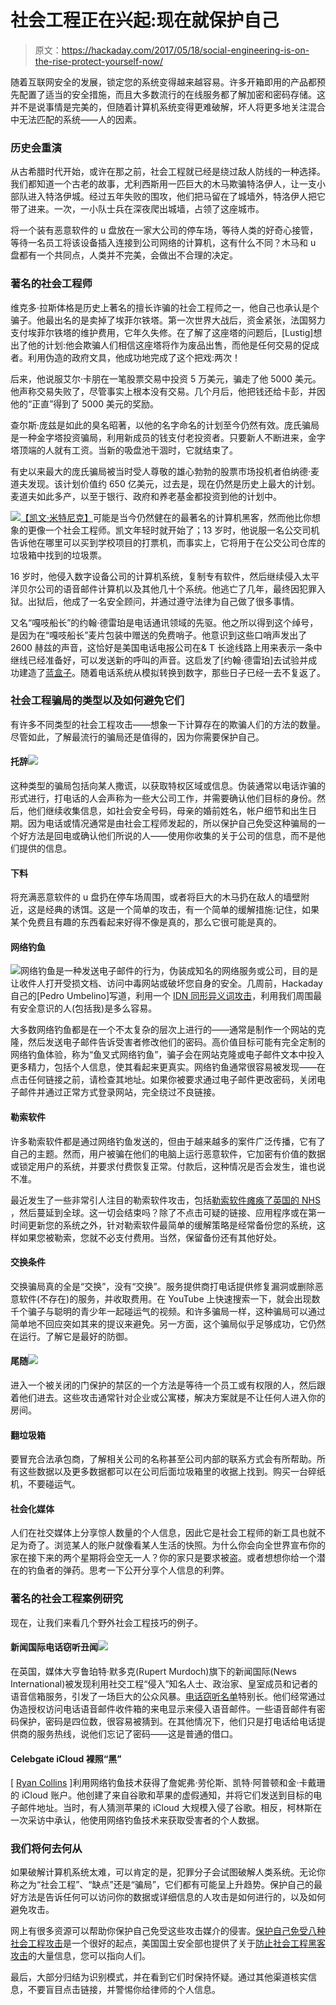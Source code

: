 # 社会工程正在兴起:现在就保护自己

> 原文：<https://hackaday.com/2017/05/18/social-engineering-is-on-the-rise-protect-yourself-now/>

随着互联网安全的发展，锁定您的系统变得越来越容易。许多开箱即用的产品都预先配置了适当的安全措施，而且大多数流行的在线服务都了解加密和密码存储。这并不是说事情是完美的，但随着计算机系统变得更难破解，坏人将更多地关注混合中无法匹配的系统——人的因素。

### 历史会重演

从古希腊时代开始，或许在那之前，社会工程就已经是绕过敌人防线的一种选择。我们都知道一个古老的故事，尤利西斯用一匹巨大的木马欺骗特洛伊人，让一支小部队进入特洛伊城。经过五年失败的围攻，他们把马留在了城墙外，特洛伊人把它带了进来。一次，一小队士兵在深夜爬出城墙，占领了这座城市。

将一个装有恶意软件的 u 盘放在一家大公司的停车场，等待人类的好奇心接管，等待一名员工将该设备插入连接到公司网络的计算机，这有什么不同？木马和 u 盘都有一个共同点，人类并不完美，会做出不合理的决定。

### 著名的社会工程师

维克多·拉斯体格是历史上著名的擅长诈骗的社会工程师之一，他自己也承认是个骗子。他最出名的是卖掉了埃菲尔铁塔。第一次世界大战后，资金紧张，法国努力支付埃菲尔铁塔的维护费用，它年久失修。在了解了这座塔的问题后，[Lustig]想出了他的计划:他会欺骗人们相信这座塔将作为废品出售，而他是任何交易的促成者。利用伪造的政府文具，他成功地完成了这个把戏:两次！

后来，他说服艾尔·卡朋在一笔股票交易中投资 5 万美元，骗走了他 5000 美元。他声称交易失败了，尽管事实上根本没有交易。几个月后，他把钱还给卡彭，并因他的“正直”得到了 5000 美元的奖励。

查尔斯·庞兹是如此的臭名昭著，以他的名字命名的计划至今仍然有效。庞氏骗局是一种金字塔投资骗局，利用新成员的钱支付老投资者。只要新人不断进来，金字塔顶端的人就有工资。当新的吸盘池干涸时，它就结束了。

有史以来最大的庞氏骗局被当时受人尊敬的雄心勃勃的股票市场投机者伯纳德·麦道夫发现。该计划价值约 650 亿美元，过去是，现在仍然是历史上最大的计划。麦道夫如此多产，以至于银行、政府和养老基金都投资到他的计划中。

[![](img/5bd402ddf6f4e479865aedc4a0f8d420.png)](https://hackaday.com/wp-content/uploads/2017/05/kevin_mitnick.png)[【凯文·米特尼克】](https://en.wikipedia.org/wiki/Kevin_Mitnick)可能是当今仍然健在的最著名的计算机黑客，然而他比你想象的更像一个社会工程师。凯文年轻时就开始了；13 岁时，他说服一名公交司机告诉他在哪里可以买到学校项目的打票机，而事实上，它将用于在公交公司仓库的垃圾箱中找到的垃圾票。

16 岁时，他侵入数字设备公司的计算机系统，复制专有软件，然后继续侵入太平洋贝尔公司的语音邮件计算机以及其他几十个系统。他逃亡了几年，最终因犯罪入狱。出狱后，他成了一名安全顾问，并通过遵守法律为自己做了很多事情。

又名“嘎吱船长”的约翰·德雷珀是电话通讯领域的先驱。他之所以得到这个绰号，是因为在“嘎吱船长”麦片包装中赠送的免费哨子。他意识到这些口哨声发出了 2600 赫兹的声音，这恰好是美国电话电报公司在& T 长途线路上用来表示一条中继线已经准备好，可以发送新的呼叫的声音。这启发了[约翰·德雷珀]去试验并成功建造了[蓝盒子](https://en.wikipedia.org/wiki/Blue_box)。随着电话系统从模拟转换到数字，那些日子已经一去不复返了。

### 社会工程骗局的类型以及如何避免它们

有许多不同类型的社会工程攻击——想象一下计算存在的欺骗人们的方法的数量。尽管如此，了解最流行的骗局还是值得的，因为你需要保护自己。

#### 托辞![](img/6af5ecd9765ac9026a171fa0dec8150f.png)

这种类型的骗局包括向某人撒谎，以获取特权区域或信息。伪装通常以电话诈骗的形式进行，打电话的人会声称为一些大公司工作，并需要确认他们目标的身份。然后，他们继续收集信息，如社会安全号码，母亲的婚前姓名，帐户细节和出生日期。因为电话或情况通常是由社会工程师发起的，所以保护自己免受这种骗局的一个好方法是回电或确认他们所说的人——使用你收集的关于公司的信息，而不是他们提供的信息。

#### 下料

将充满恶意软件的 u 盘扔在停车场周围，或者将巨大的木马扔在敌人的墙壁附近，这是经典的诱饵。这是一个简单的攻击，有一个简单的缓解措施:记住，如果某个免费且有趣的东西看起来好得不像是真的，那么它很可能是真的。

#### 网络钓鱼

![](img/b0a2b8d249908532180481f37ae407fa.png)网络钓鱼是一种发送电子邮件的行为，伪装成知名的网络服务或公司，目的是让收件人打开受损文档、访问中毒网站或破坏您自身的安全。几周前，Hackaday 自己的[Pedro Umbelino]写道，利用一个 [IDN 同形异义词攻击](http://hackaday.com/2017/04/19/you-think-you-cant-be-phished/)，利用我们周围最有安全意识的人(包括我)是多么容易。

大多数网络钓鱼都是在一个不太复杂的层次上进行的——通常是制作一个网站的克隆，然后发送电子邮件告诉受害者修改他们的密码。高价值目标可能有完全定制的网络钓鱼体验，称为“鱼叉式网络钓鱼”，骗子会在网站克隆或电子邮件文本中投入更多精力，包括个人信息，使其看起来更真实。网络钓鱼通常很容易被发现——在点击任何链接之前，请检查其地址。如果你被要求通过电子邮件更改密码，关闭电子邮件并通过正常方式登录网站，完全绕过不良链接。

#### 勒索软件

许多勒索软件都是通过网络钓鱼发送的，但由于越来越多的案件广泛传播，它有了自己的主题。然而，用户被骗在他们的电脑上运行恶意软件，它加密有价值的数据或锁定用户的系统，并要求付费恢复正常。付款后，这种情况是否会发生，谁也说不准。

最近发生了一些非常引人注目的勒索软件攻击，包括[勒索软件瘫痪了英国的 NHS](http://hackaday.com/2017/05/12/massive-cyber-attack-cripples-multiple-uk-hospitals/) ，然后蔓延到全球。这一切会结束吗？除了不点击可疑的链接、应用程序或在第一时间更新您的系统之外，针对勒索软件最简单的缓解策略是经常备份您的系统，这样如果您被勒索，您就不必支付费用。当然，保留备份还有其他好处。

#### 交换条件

交换骗局真的全是“交换”，没有“交换”。服务提供商打电话提供修复漏洞或删除恶意软件(不存在)的服务，并收取费用。在 YouTube 上快速搜索一下，就会出现数千个骗子与聪明的青少年一起碰运气的视频。和许多骗局一样，这种骗局可以通过简单地不回应突如其来的提议来避免。另一方面，这个骗局似乎足够成功，它仍然在运行。了解它是最好的防御。

#### 尾随![](img/9bf6a36b65957a14977dedcdee502d4b.png)

进入一个被关闭的门保护的禁区的一个方法是等待一个员工或有权限的人，然后跟着他们进去。这些攻击通常针对企业或公寓楼，解决方案就是不让任何人进入你的房间。

#### 翻垃圾箱

要冒充合法承包商，了解相关公司的名称甚至公司内部的联系方式会有所帮助。所有这些数据以及更多数据都可以在公司后面垃圾箱里的收据上找到。购买一台碎纸机，不要碰运气。

#### 社会化媒体

人们在社交媒体上分享惊人数量的个人信息，因此它是社会工程师的新工具也就不足为奇了。浏览某人的账户就像看某人生活的快照。为什么你会向全世界宣布你的家在接下来的两个星期将会空无一人？你的家只是要求被盗。或者想想你给一个潜在的钓鱼者的弹药。思考一下公开分享个人信息的利弊。

### 著名的社会工程案例研究

现在，让我们来看几个野外社会工程技巧的例子。

#### 新闻国际电话窃听丑闻![](img/bb2c4ca8a110155a0cb961ac05de4df7.png)

在英国，媒体大亨鲁珀特·默多克(Rupert Murdoch)旗下的新闻国际(News International)被发现利用社交工程“侵入”知名人士、政治家、皇室成员和记者的语音信箱服务，引发了一场巨大的公众风暴。[电话窃听名单](https://en.wikipedia.org/wiki/List_of_alleged_victims_of_the_News_International_phone_hacking_scandal)特别长。他们经常通过伪造授权访问电话语音邮件收件箱的来电显示来侵入语音邮件。一些语音邮件有密码保护，密码是四位数，很容易被猜到。在其他情况下，他们只是打电话给电话提供商的服务热线，说他们忘记了密码——这是普通的借口。

#### Celebgate iCloud 裸照“黑”

[ [Ryan Collins](https://en.wikipedia.org/wiki/ICloud_leaks_of_celebrity_photos) ]利用网络钓鱼技术获得了詹妮弗·劳伦斯、凯特·阿普顿和金·卡戴珊的 iCloud 账户。他创建了来自谷歌和苹果的虚假通知，并将它们发送到目标的电子邮件地址。当时，有人猜测苹果的 iCloud 大规模入侵了谷歌。相反，柯林斯在一次采访中承认，他使用网络钓鱼技术来获取受害者的个人数据。

### 我们将何去何从

如果破解计算机系统太难，可以肯定的是，犯罪分子会试图破解人类系统。无论你称之为“社会工程”、“缺点”还是“骗局”，它们都有可能呈上升趋势。保护自己的最好方法是告诉任何可以访问你的数据或详细信息的人攻击是如何进行的，以及如何避免攻击。

网上有很多资源可以帮助你保护自己免受这些攻击媒介的侵害。[保护自己免受八种社会工程攻击](http://www.makeuseof.com/tag/protect-8-social-engineering-attacks/)是一个很好的起点，美国国土安全部也提供了关于[防止社会工程黑客攻击](https://www.dhs.gov/blog/2011/07/12/protect-yourself-against-social-engineering-attacks)的大量信息，您可以指向人们。

最后，大部分归结为识别模式，并在看到它们时保持怀疑。通过其他渠道核实信息，不要盲目点击链接，并警惕你给律师的个人信息。